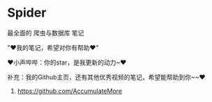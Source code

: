 # Spider

最全面的 爬虫与数据库 笔记

"♥我的笔记，希望对你有帮助♥"

♥小声哔哔：你的star，是我更新的动力~♥

补充：我的Github主页，还有其他优秀视频的笔记，希望能帮助到你~~♥

1. https://github.com/AccumulateMore
